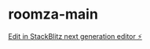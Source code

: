# roomza-main

[Edit in StackBlitz next generation editor ⚡️](https://stackblitz.com/~/github.com/octoviass/roomza-main)